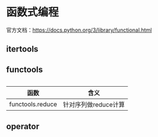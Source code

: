 # 函数式编程

官方文档：https://docs.python.org/3/library/functional.html

## itertools


## functools

######  
|函数                     |含义                 |
|------------------------|---------------------|
|functools.reduce        |针对序列做reduce计算    |


## operator


